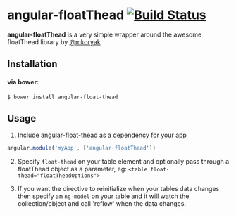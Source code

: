 angular-floatThead [![Build Status](https://travis-ci.org/brandon-barker/angular-floatThead.svg?branch=master)](https://travis-ci.org/brandon-barker/angular-floatThead)
=============

**angular-floatThead** is a very simple wrapper around the awesome floatThead library by [@mkoryak](https://github.com/mkoryak/floatThead/)


## Installation

#### via bower:
```
$ bower install angular-float-thead
```

## Usage

1. Include angular-float-thead as a dependency for your app

  ```js
  angular.module('myApp', ['angular-floatThead'])
  ```
  
2. Specify ```float-thead``` on your table element and optionally pass through a floatThead object as a parameter, eg: ```<table float-thead="floatTheadOptions">```

3. If you want the directive to reinitialize when your tables data changes then specify an ```ng-model``` on your table and it will watch the collection/object and call 'reflow' when the data changes.
